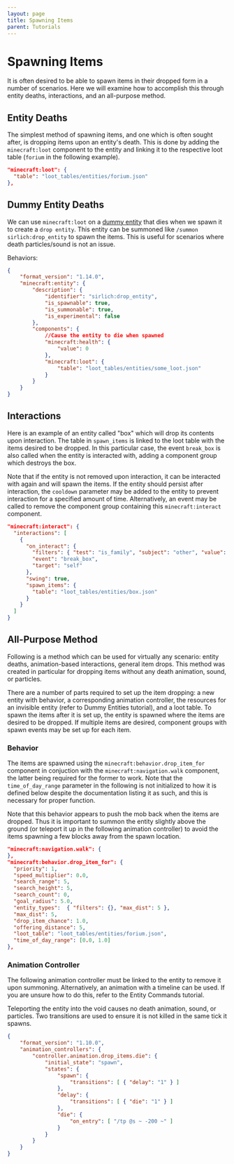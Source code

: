 ```yaml
---
layout: page
title: Spawning Items
parent: Tutorials
---
```


# Spawning Items

It is often desired to be able to spawn items in their dropped form in a number of scenarios. Here we will examine how to accomplish this through entity deaths, interactions, and an all-purpose method.

## Entity Deaths

The simplest method of spawning items, and one which is often sought after, is dropping items upon an entity's death. This is done by adding the `minecraft:loot` component to the entity and linking it to the respective loot table (`forium` in the following example).

```json
"minecraft:loot": {
  "table": "loot_tables/entities/forium.json"
},
```
## Dummy Entity Deaths

We can use `minecraft:loot` on a [dummy entity](/tutorials/dummy-entities.html) that dies when we spawn it to create a `drop entity`. This entity can be summoned like `/summon sirlich:drop_entity` to spawn the items. This is useful for scenarios where death particles/sound is not an issue.

Behaviors:

```json
{
	"format_version": "1.14.0",
	"minecraft:entity": {
		"description": {
			"identifier": "sirlich:drop_entity",
			"is_spawnable": true,
			"is_summonable": true,
			"is_experimental": false
		},
		"components": {
			//Cause the entity to die when spawned
			"minecraft:health": {
				"value": 0
            },
            "minecraft:loot": {
                "table": "loot_tables/entities/some_loot.json"
            }
		}
	}
}

```


## Interactions

Here is an example of an entity called "box" which will drop its contents upon interaction. The table in `spawn_items` is linked to the loot table with the items desired to be dropped. In this particular case, the event `break_box` is also called when the entity is interacted with, adding a component group which destroys the box.

Note that if the entity is not removed upon interaction, it can be interacted with again and will spawn the items. If the entity should persist after interaction, the `cooldown` parameter may be added to the entity to prevent interaction for a specified amount of time. Alternatively, an event may be called to remove the component group containing this `minecraft:interact` component.

```json
"minecraft:interact": {
  "interactions": [
    {
	  "on_interact": {
	    "filters": { "test": "is_family", "subject": "other", "value": "player" },
		"event": "break_box",
		"target": "self"
      },
	  "swing": true,
	  "spawn_items": {
        "table": "loot_tables/entities/box.json"
      }
    }
  ]
}
```

## All-Purpose Method

Following is a method which can be used for virtually any scenario: entity deaths, animation-based interactions, general item drops. This method was created in particular for dropping items without any death animation, sound, or particles.

There are a number of parts required to set up the item dropping: a new entity with behavior, a corresponding animation controller, the resources for an invisible entity (refer to Dummy Entities tutorial), and a loot table. To spawn the items after it is set up, the entity is spawned where the items are desired to be dropped. If multiple items are desired, component groups with spawn events may be set up for each item.

### Behavior

The items are spawned using the `minecraft:behavior.drop_item_for` component in conjuction with the `minecraft:navigation.walk` component, the latter being required for the former to work. Note that the `time_of_day_range` parameter in the following is not initialized to how it is defined below despite the documentation listing it as such, and this is necessary for proper function.

Note that this behavior appears to push the mob back when the items are dropped. Thus it is important to summon the entity slightly above the ground (or teleport it up in the following animation controller) to avoid the items spawning a few blocks away from the spawn location. 

```json
"minecraft:navigation.walk": {
},
"minecraft:behavior.drop_item_for": {
  "priority": 1,
  "speed_multiplier": 0.0,
  "search_range": 5,
  "search_height": 5,
  "search_count": 0,
  "goal_radius": 5.0,
  "entity_types":  { "filters": {}, "max_dist": 5 },
  "max_dist": 5,
  "drop_item_chance": 1.0,
  "offering_distance": 5,
  "loot_table": "loot_tables/entities/forium.json",
  "time_of_day_range": [0.0, 1.0]
},
```

### Animation Controller

The following animation controller must be linked to the entity to remove it upon summoning. Alternatively, an animation with a timeline can be used. If you are unsure how to do this, refer to the Entity Commands tutorial.

Teleporting the entity into the void causes no death animation, sound, or particles. Two transitions are used to ensure it is not killed in the same tick it spawns.

```json
{
	"format_version": "1.10.0",
	"animation_controllers": {
		"controller.animation.drop_items.die": {
			"initial_state": "spawn",
			"states": {
				"spawn": {
					"transitions": [ { "delay": "1" } ]
				},
				"delay": {
					"transitions": [ { "die": "1" } ]
				},
				"die": {
					"on_entry": [ "/tp @s ~ -200 ~" ]
				}
			}
		}
	}
}
```
